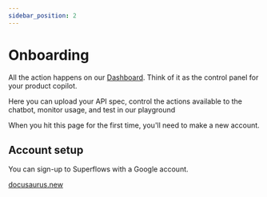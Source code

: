 ```yaml
---
sidebar_position: 2
---
```


# Onboarding

All the action happens on our [Dashboard](https://dashboard.superflows.ai/). Think of it as the control panel for your product copilot. 

Here you can upload your API spec, control the actions available to the chatbot, monitor usage, and test in our playground

When you hit this page for the first time, you'll need to make a new account.

## Account setup

You can sign-up to Superflows with a Google account.



[docusaurus.new](https://docusaurus.new)